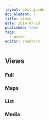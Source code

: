 ```yaml
---
layout: post_guide
doc_element: 7
title: Views
date: 2014-07-20
published: true
tags:
  - guide
editor: shadrock
---
```


## Views

### Full

### Maps

### List

### Media

